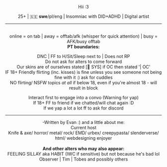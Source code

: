 <div align="center">
    Hii :3
<p>25+ | 🇸🇪 <b>swe</b>/pl/eng | Insomniac with DID+ADHD | Digital artist
 <hr><br>online = on tab | away = offtab/afk (whisper for quick attention) | busy = AFK/busy offtab
  <br><b>PT boundaries:</b>
  <p>DNC | FF to H/Sit/Sleep next to | Does not RP
<br>Do not ask for alters to come forward
<br>Our skins are of ourselves stated [🐇 SYS] if OC then stated '| OC'
<br>IF 18+ Friendly flirting (inc. kisses) is fine unless you see someone not being fine with it :) ask for cuddles
<br>NO flirting/ NSFW topics <i>at all</i> if below 18, even if you're almost 18 - will result in block
  <p>Interact first to engage into a convo (Warning for yap)
<br>If 18+ FF to friend if we chatted/will chat again :D
<br>If we yap a lot a lot ff to ask for discord
      <hr>
<p>-Written by Evan :) and a little about me:<br>Current host<br>Knife & axe/ horror/ metal/ rock/ EMD/ urbex/ creepypasta/ slenderverse/ html/ webdesigning enjoyer
<br><br><b>And other alters who may also appear:</b>
<br>FEELING SILLAY aka HABIT (IWC if sensitive) but not because he's bad lol
    <br>Observer | Tim | Tobes and possibly others
</div>
